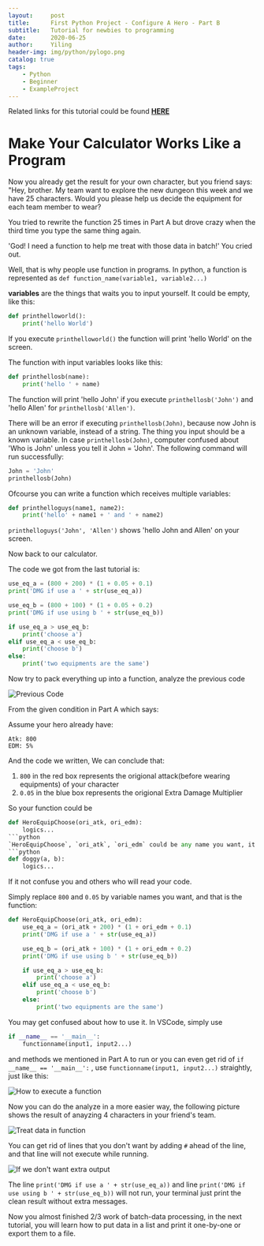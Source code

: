```yaml
---
layout:     post
title:      First Python Project - Configure A Hero - Part B
subtitle:   Tutorial for newbies to programming
date:       2020-06-25
author:     Yiling
header-img: img/python/pylogo.png
catalog: true
tags:
    - Python
    - Beginner
    - ExampleProject
---
```

Related links for this tutorial could be found **[HERE](https://610yilingliu.github.io/2020/06/23/PyForBeginners/)**

# Make Your Calculator Works Like a Program

Now you already get the result for your own character, but you friend says: "Hey, brother. My team want to explore the new dungeon this week and we have 25 characters. Would you please help us decide the equipment for each team member to wear? 

You tried to rewrite the function 25 times in Part A but drove crazy when the third time you type the same thing again.

'God! I need a function to help me treat with those data in batch!' You cried out.

Well, that is why people use function in programs. In python, a function is represented as ```def function_name(variable1, variable2...)```

**variables** are the things that waits you to input yourself. It could be empty, like this:
```python
def printhelloworld():
    print('hello World')
```

If you execute `printhelloworld()` the function will print 'hello World' on the screen.

The function with input variables looks like this:
```python
def printhellosb(name):
    print('hello ' + name)
```
The function will print 'hello John' if you execute `printhellosb('John')` and 'hello Allen' for `printhellosb('Allen')`.

There will be an error if executing `printhellosb(John)`, because now John is an unknown variable, instead of a string. The thing you input should be a known variable. In case `printhellosb(John)`, computer confused about 'Who is John' unless you tell it John = 'John'. The following command will run successfully:
```python
John = 'John'
printhellosb(John)
```

Ofcourse you can write a function which receives multiple variables:

```python
def printhelloguys(name1, name2):
    print('hello' + name1 + ' and ' + name2)
```
`printhelloguys('John', 'Allen')` shows 'hello John and Allen' on your screen.

Now back to our calculator.

The code we got from the last tutorial is:
```python
use_eq_a = (800 + 200) * (1 + 0.05 + 0.1)
print('DMG if use a ' + str(use_eq_a))

use_eq_b = (800 + 100) * (1 + 0.05 + 0.2)
print('DMG if use using b ' + str(use_eq_b))

if use_eq_a > use_eq_b:
    print('choose a')
elif use_eq_a < use_eq_b:
    print('choose b')
else:
    print('two equipments are the same')
```
Now try to pack everything up into a function, analyze the previous code

![Previous Code](\img\python\hero5.png)

From the given condition in Part A which says:

Assume your hero already have:
```
Atk: 800
EDM: 5%
```
And the code we written, We can conclude that:

1. `800` in the red box represents the origional attack(before wearing equipments) of your character
2. `0.05` in the blue box represents the origional Extra Damage Multiplier

So your function could be
```python
def HeroEquipChoose(ori_atk, ori_edm):
    logics...
```python
`HeroEquipChoose`, `ori_atk`, `ori_edm` could be any name you want, it just works like a sign. You can also set your function as:
```python
def doggy(a, b):
    logics...
```
If it not confuse you and others who will read your code.

Simply replace `800` and `0.05` by variable names you want, and that is the function:
```python
def HeroEquipChoose(ori_atk, ori_edm):
    use_eq_a = (ori_atk + 200) * (1 + ori_edm + 0.1)
    print('DMG if use a ' + str(use_eq_a))

    use_eq_b = (ori_atk + 100) * (1 + ori_edm + 0.2)
    print('DMG if use using b ' + str(use_eq_b))

    if use_eq_a > use_eq_b:
        print('choose a')
    elif use_eq_a < use_eq_b:
        print('choose b')
    else:
        print('two equipments are the same')
```

You may get confused about how to use it. In VSCode, simply use
```python
if __name__ == '__main__':
    functionname(input1, input2...)
```
and methods we mentioned in Part A to run
or you can even get rid of `if __name__ == '__main__':` , use `functionname(input1, input2...)` straightly, just like this:

![How to execute a function](\img\python\hero6.png)

Now you can do the analyze in a more easier way, the following picture shows the result of anayzing 4 characters in your friend's team.

![Treat data in function](\img\python\hero7.png)

You can get rid of lines that you don't want by adding `#` ahead of the line, and that line will not execute while running.

![If we don't want extra output](\img\python\hero8.png)

The line `print('DMG if use a ' + str(use_eq_a))` and line `print('DMG if use using b ' + str(use_eq_b))` will not run, your terminal just print the clean result without extra messages.

Now you almost finished 2/3 work of batch-data processing, in the next tutorial, you will learn how to put data in a list and print it one-by-one or export them to a file.